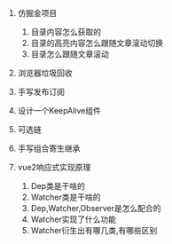 1. 仿掘金项目
   1. 目录内容怎么获取的
   1. 目录的高亮内容怎么跟随文章滚动切换
   1. 目录怎么跟随文章滚动
2. 浏览器垃圾回收
3. 手写发布订阅
4. 设计一个KeepAlive组件
5. 可选链
6. 手写组合寄生继承
7. vue2响应式实现原理

   1. Dep类是干啥的
   2. Watcher类是干啥的
   3. Dep,Watcher,Observer是怎么配合的
   4. Watcher实现了什么功能
   5. Watcher衍生出有哪几类,有哪些区别

   




